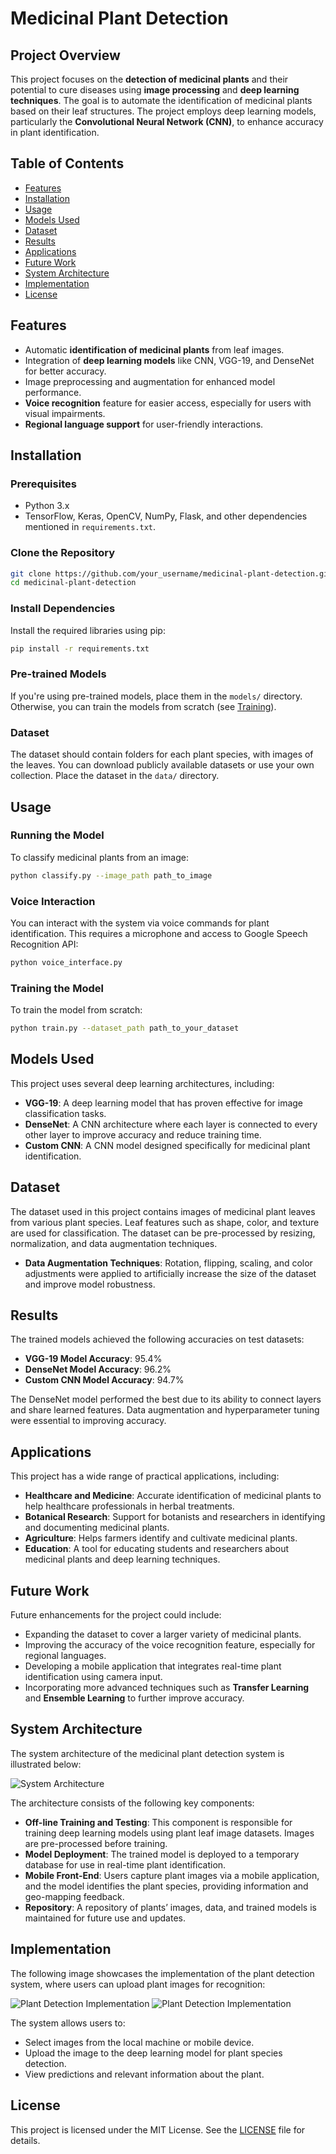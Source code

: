 
# Medicinal Plant Detection

## Project Overview
This project focuses on the **detection of medicinal plants** and their potential to cure diseases using **image processing** and **deep learning techniques**. The goal is to automate the identification of medicinal plants based on their leaf structures. The project employs deep learning models, particularly the **Convolutional Neural Network (CNN)**, to enhance accuracy in plant identification.

## Table of Contents
- [Features](#features)
- [Installation](#installation)
- [Usage](#usage)
- [Models Used](#models-used)
- [Dataset](#dataset)
- [Results](#results)
- [Applications](#applications)
- [Future Work](#future-work)
- [System Architecture](#System-Architecture)
- [Implementation](#Implementation)
- [License](#license)

## Features
- Automatic **identification of medicinal plants** from leaf images.
- Integration of **deep learning models** like CNN, VGG-19, and DenseNet for better accuracy.
- Image preprocessing and augmentation for enhanced model performance.
- **Voice recognition** feature for easier access, especially for users with visual impairments.
- **Regional language support** for user-friendly interactions.
  
## Installation

### Prerequisites
- Python 3.x
- TensorFlow, Keras, OpenCV, NumPy, Flask, and other dependencies mentioned in `requirements.txt`.

### Clone the Repository
```bash
git clone https://github.com/your_username/medicinal-plant-detection.git
cd medicinal-plant-detection
```

### Install Dependencies
Install the required libraries using pip:
```bash
pip install -r requirements.txt
```

### Pre-trained Models
If you're using pre-trained models, place them in the `models/` directory. Otherwise, you can train the models from scratch (see [Training](#training)).

### Dataset
The dataset should contain folders for each plant species, with images of the leaves. You can download publicly available datasets or use your own collection. Place the dataset in the `data/` directory.

## Usage

### Running the Model
To classify medicinal plants from an image:
```bash
python classify.py --image_path path_to_image
```

### Voice Interaction
You can interact with the system via voice commands for plant identification. This requires a microphone and access to Google Speech Recognition API:
```bash
python voice_interface.py
```

### Training the Model
To train the model from scratch:
```bash
python train.py --dataset_path path_to_your_dataset
```

## Models Used
This project uses several deep learning architectures, including:
- **VGG-19**: A deep learning model that has proven effective for image classification tasks.
- **DenseNet**: A CNN architecture where each layer is connected to every other layer to improve accuracy and reduce training time.
- **Custom CNN**: A CNN model designed specifically for medicinal plant identification.

## Dataset
The dataset used in this project contains images of medicinal plant leaves from various plant species. Leaf features such as shape, color, and texture are used for classification. The dataset can be pre-processed by resizing, normalization, and data augmentation techniques.

- **Data Augmentation Techniques**: Rotation, flipping, scaling, and color adjustments were applied to artificially increase the size of the dataset and improve model robustness.

## Results
The trained models achieved the following accuracies on test datasets:
- **VGG-19 Model Accuracy**: 95.4%
- **DenseNet Model Accuracy**: 96.2%
- **Custom CNN Model Accuracy**: 94.7%

The DenseNet model performed the best due to its ability to connect layers and share learned features. Data augmentation and hyperparameter tuning were essential to improving accuracy.

## Applications
This project has a wide range of practical applications, including:
- **Healthcare and Medicine**: Accurate identification of medicinal plants to help healthcare professionals in herbal treatments.
- **Botanical Research**: Support for botanists and researchers in identifying and documenting medicinal plants.
- **Agriculture**: Helps farmers identify and cultivate medicinal plants.
- **Education**: A tool for educating students and researchers about medicinal plants and deep learning techniques.

## Future Work
Future enhancements for the project could include:
- Expanding the dataset to cover a larger variety of medicinal plants.
- Improving the accuracy of the voice recognition feature, especially for regional languages.
- Developing a mobile application that integrates real-time plant identification using camera input.
- Incorporating more advanced techniques such as **Transfer Learning** and **Ensemble Learning** to further improve accuracy.

## System Architecture

The system architecture of the medicinal plant detection system is illustrated below:

![System Architecture](images/system_architecture.png)

The architecture consists of the following key components:
- **Off-line Training and Testing**: This component is responsible for training deep learning models using plant leaf image datasets. Images are pre-processed before training.
- **Model Deployment**: The trained model is deployed to a temporary database for use in real-time plant identification.
- **Mobile Front-End**: Users capture plant images via a mobile application, and the model identifies the plant species, providing information and geo-mapping feedback.
- **Repository**: A repository of plants’ images, data, and trained models is maintained for future use and updates.

## Implementation

The following image showcases the implementation of the plant detection system, where users can upload plant images for recognition:

![Plant Detection Implementation](images/imagesplant_detection_implementation1.png)
![Plant Detection Implementation](images/imagesplant_detection_implementation2.png)

The system allows users to:
- Select images from the local machine or mobile device.
- Upload the image to the deep learning model for plant species detection.
- View predictions and relevant information about the plant.



## License
This project is licensed under the MIT License. See the [LICENSE](LICENSE) file for details.
